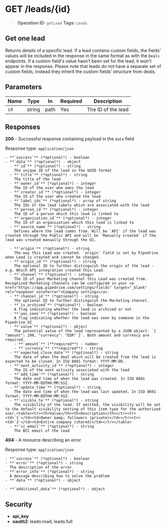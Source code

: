 # GET /leads/{id}

> **Operation ID:** `getLead`
> **Tags:** `Leads`

## Get one lead

Returns details of a specific lead. If a lead contains custom fields, the fields' values will be included in the response in the same format as with the `Deals` endpoints. If a custom field's value hasn't been set for the lead, it won't appear in the response. Please note that leads do not have a separate set of custom fields, instead they inherit the custom fields’ structure from deals.

## Parameters

| Name | Type | In | Required | Description |
|------|------|-------|----------|-------------|
| `id` | string | path | Yes | The ID of the lead |

## Responses

**200** - Successful response containing payload in the `data` field

Response type: `application/json`

```
- **`success`** (*optional*) - boolean
- **`data`** (*optional*) - object
  - **`id`** (*optional*) - string
    The unique ID of the lead in the UUID format
  - **`title`** (*optional*) - string
    The title of the lead
  - **`owner_id`** (*optional*) - integer
    The ID of the user who owns the lead
  - **`creator_id`** (*optional*) - integer
    The ID of the user who created the lead
  - **`label_ids`** (*optional*) - array of string
    The IDs of the lead labels which are associated with the lead
  - **`person_id`** (*optional*) - integer
    The ID of a person which this lead is linked to
  - **`organization_id`** (*optional*) - integer
    The ID of an organization which this lead is linked to
  - **`source_name`** (*optional*) - string
    Defines where the lead comes from. Will be `API` if the lead was created through the Public API and will be `Manually created` if the lead was created manually through the UI.

  - **`origin`** (*optional*) - string
    The way this Lead was created. `origin` field is set by Pipedrive when Lead is created and cannot be changed.
  - **`origin_id`** (*optional*) - string
    The optional ID to further distinguish the origin of the lead - e.g. Which API integration created this Lead.
  - **`channel`** (*optional*) - integer
    The ID of your Marketing channel this Lead was created from. Recognized Marketing channels can be configured in your <a href="https://app.pipedrive.com/settings/fields" target="_blank" rel="noopener noreferrer">Company settings</a>.
  - **`channel_id`** (*optional*) - string
    The optional ID to further distinguish the Marketing channel.
  - **`is_archived`** (*optional*) - boolean
    A flag indicating whether the lead is archived or not
  - **`was_seen`** (*optional*) - boolean
    A flag indicating whether the lead was seen by someone in the Pipedrive UI
  - **`value`** (*optional*) - object
    The potential value of the lead represented by a JSON object: `{ "amount": 200, "currency": "EUR" }`. Both amount and currency are required.
    - **`amount`** (**required**) - number
    - **`currency`** (**required**) - string
  - **`expected_close_date`** (*optional*) - string
    The date of when the deal which will be created from the lead is expected to be closed. In ISO 8601 format: YYYY-MM-DD.
  - **`next_activity_id`** (*optional*) - integer
    The ID of the next activity associated with the lead
  - **`add_time`** (*optional*) - string
    The date and time of when the lead was created. In ISO 8601 format: YYYY-MM-DDTHH:MM:SSZ.
  - **`update_time`** (*optional*) - string
    The date and time of when the lead was last updated. In ISO 8601 format: YYYY-MM-DDTHH:MM:SSZ.
  - **`visible_to`** (*optional*) - string
    The visibility of the lead. If omitted, the visibility will be set to the default visibility setting of this item type for the authorized user.<table><tr><th>Value</th><th>Description</th></tr><tr><td>`1`</td><td>Owner &amp; followers (private)</td></tr><tr><td>`3`</td><td>Entire company (shared)</td></tr></table>
  - **`cc_email`** (*optional*) - string
    The BCC email of the lead
```

**404** - A resource describing an error

Response type: `application/json`

```
- **`success`** (*optional*) - boolean
- **`error`** (*optional*) - string
  The description of the error
- **`error_info`** (*optional*) - string
  A message describing how to solve the problem
- **`data`** (*optional*) - object

- **`additional_data`** (*optional*) - object

```


## Security

- **api_key**
- **oauth2**: leads:read, leads:full